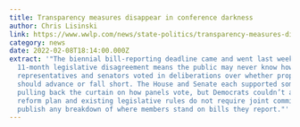 ```yaml
---
title: Transparency measures disappear in conference darkness
author: Chris Lisinski
link: https://www.wwlp.com/news/state-politics/transparency-measures-disappear-in-conference-darkness/
category: news
date: 2022-02-08T18:14:00.000Z
extract: '"The biennial bill-reporting deadline came and went last week, but an
  11-month legislative disagreement means the public may never know how their
  representatives and senators voted in deliberations over whether proposals
  should advance or fall short. The House and Senate each supported some form of
  pulling back the curtain on how panels vote, but Democrats couldn’t agree on a
  reform plan and existing legislative rules do not require joint committees to
  publish any breakdown of where members stand on bills they report."'
---
```

